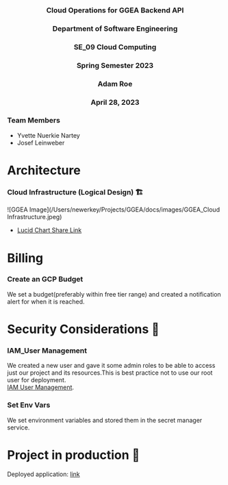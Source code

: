 <div align="center">
<h3>Cloud Operations for GGEA Backend API</h3>
<h3>Department of Software Engineering </h3>
<h3> SE_09 Cloud Computing </h3>
<h3>Spring Semester 2023</h3>
<h3>Adam Roe</h3>
<h3>April 28, 2023 </h3>
</div>

### Team Members
- Yvette Nuerkie Nartey
- Josef Leinweber

# Architecture

### Cloud Infrastructure (Logical Design) 🏗️

![GGEA Image](/Users/newerkey/Projects/GGEA/docs/images/GGEA_Cloud Infrastructure.jpeg)

- [Lucid Chart Share Link](https://lucid.app/lucidchart/invitations/accept/inv_eb7c3f72-06c1-4d4c-a747-282782f436e9)

# Billing

### Create an GCP Budget
We set a budget(preferably within free tier range) and created a notification alert for when it is reached. 

# Security Considerations 🔐

### IAM_User Management
We created a new user and gave it some admin roles to be able to access just our project and its resources.This is best practice not to use our root user for deployment.   
[IAM User Management](https://console.cloud.google.com/iam-admin/serviceaccounts?project=symmetric-stage-317508).

### Set Env Vars

We set environment variables and stored them in the secret manager service. 

# Project in production 🚀

Deployed application: [link](https://ggea-with-ssl-db-connection-rgmw4e5pva-od.a.run.app/redoc)
